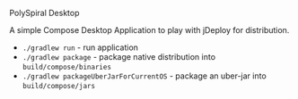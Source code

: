 PolySpiral Desktop

A simple Compose Desktop Application to play with jDeploy for distribution.

- `./gradlew run` - run application
- `./gradlew package` - package native distribution into `build/compose/binaries`
- `./gradlew packageUberJarForCurrentOS` - package an uber-jar into `build/compose/jars`
